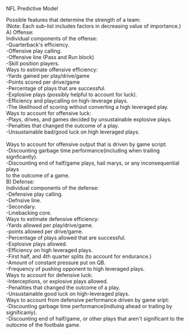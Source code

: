 NFL Predictive Model

Possible features that determine the strength of a team:<br/>
(Note: Each sub-list includes factors in decreasing value of importance.)<br/>
	A) Offense:<br/>
	  Individual components of the offense:<br/>
		  -Quarterback's efficiency.<br/>
		  -Offensive play calling.<br/>
		  -Offensive line (Pass and Run block)<br/>
		  -Skill position players. <br/>
	  Ways to estimate offensive efficiency:<br/>
		  -Yards gained per play/drive/game<br/>
		  -Points scored per drive/game<br/>
		  -Percentage of plays that are successful.<br/>
		  -Explosive plays (possibly helpful to account for luck).<br/>
		  -Efficiency and playcalling on high-leverage plays.<br/>
		  -The likelihood of scoring without converting a high leveraged play.<br/>
	  Ways to account for offensive luck: <br/>
		  -Plays, drives, and games decided by unsustainable explosive plays.<br/> 
		  -Penalties that changed the outcome of a play.<br/>
		  -Unsustainable bad/good luck on high leveraged plays. <br/>	  
	  Ways to account for offensive output that is driven by game script:<br/>
		  -Discounting garbage time performance(including when trailing signficantly).<br/>
		  -Discounting end of half/game plays, hail marys,  or any inconsequential plays <br/>
		   to the outcome of a game. <br/>
	B) Defense:<br/>
		Individual components of the defense: <br/>
		  -Defensive play calling.<br/>
		  -Defnsive line.<br/>
		  -Secondary.<br/>
		  -Linebacking core.<br/>
		Ways to estimate defensive efficiency: <br/>
		  -Yards allowed per play/drive/game.<br/>
		  -points allowed per drive/game.<br/>
		  -Percentage of plays allowed that are successful. <br/>
		  -Explosive plays allowed.<br/>
		  -Efficiency on high leveraged plays. <br/>
	      -First half, and 4th quarter splits (to account for endurance.)<br/>
		  -Amount of constant pressure put on QB. <br/>
		  -Frequency of pushing opponent to high leveraged plays.<br/>
		Ways to account for defensive luck:<br/>
		  -Interceptions, or explosive plays allowed. <br/>
		  -Penalities that changed the outcome of a play. <br/>
		  -Unsustainable good luck on high-leveraged plays. <br/>
		Ways to account from defensive performance driven by game sript:<br/>
		  -Discounting garbage time performance(indluing ahead or trailing by significanly).<br/>
		  -Discounting end of half/game, or other plays that aren't significant to the <br/>
		   outocme of the footbale game. 
		   
		  
			
		    
		   
		   
			
		
		  
		  
		  
		  
		 
